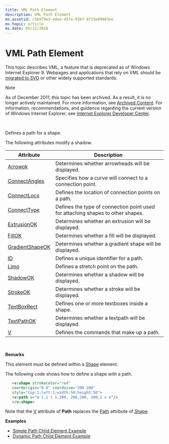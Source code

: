 ```yaml
---
title: VML Path Element
description: VML Path Element
ms.assetid: c5b9f9e3-edee-45fa-9387-8f15e09983ee
ms.topic: article
ms.date: 05/31/2018
---
```


# VML Path Element

This topic describes VML, a feature that is deprecated as of Windows Internet Explorer 9. Webpages and applications that rely on VML should be [migrated to SVG](https://go.microsoft.com/fwlink/p/?LinkID=236964) or other widely supported standards.

> [!Note]  
> As of December 2011, this topic has been archived. As a result, it is no longer actively maintained. For more information, see [Archived Content](https://docs.microsoft.com/previous-versions/windows/internet-explorer/ie-developer/). For information, recommendations, and guidance regarding the current version of Windows Internet Explorer, see [Internet Explorer Developer Center](https://go.microsoft.com/fwlink/p/?linkid=204313).

 

Defines a path for a shape.

The following attributes modify a shadow.



| Attribute                                                        | Description                                                                     |
|------------------------------------------------------------------|---------------------------------------------------------------------------------|
| [Arrowok](msdn-online-vml-arrowok-attribute.md)                 | Determines whether arrowheads will be displayed.                                |
| [ConnectAngles](msdn-online-vml-connectangles-attribute.md)     | Specifies how a curve will connect to a connection point.                       |
| [ConnectLocs](msdn-online-vml-connectlocs-attribute.md)         | Defines the location of connection points on a path.                            |
| [ConnectType](msdn-online-vml-connecttype-attribute.md)         | Defines the type of connection point used for attaching shapes to other shapes. |
| [ExtrusionOK](msdn-online-vml-extrusionok-attribute.md)         | Determines whether an extrusion will be displayed.                              |
| [FillOK](msdn-online-vml-fillok-attribute.md)                   | Determines whether a fill will be displayed.                                    |
| [GradientShapeOK](msdn-online-vml-gradientshapeok-attribute.md) | Determines whether a gradient shape will be displayed.                          |
| [ID](id-attribute--path--vml.md)                                | Defines a unique identifier for a path.                                         |
| [Limo](msdn-online-vml-limo-attribute.md)                       | Defines a stretch point on the path.                                            |
| [ShadowOK](msdn-online-vml-shadowok-attribute.md)               | Determines whether a shadow will be displayed.                                  |
| [StrokeOK](msdn-online-vml-strokeok-attribute.md)               | Determines whether a stroke will be displayed.                                  |
| [TextBoxRect](msdn-online-vml-textboxrect-attribute.md)         | Defines one or more textboxes inside a shape.                                   |
| [TextPathOK](msdn-online-vml-textpathok-attribute.md)           | Determines whether a textpath will be displayed.                                |
| [V](msdn-online-vml-v-attribute.md)                             | Defines the commands that make up a path.                                       |



 

**Remarks**

This element must be defined within a [Shape](shape-element--vml.md) element.

The following code shows how to define a shape with a path.


```HTML
   <v:shape strokecolor="red"
   coordorigin="0 0" coordsize="200 200"
   style="top:1;left:1;width:50;height:50">
   <v:path v="m 1,1 l 1,200, 200,200, 200,1 x e"/>
   </v:shape>
```



Note that the [V](msdn-online-vml-v-attribute.md) attribute of **Path** replaces the [Path](msdn-online-vml-path-attribute.md) attribute of [Shape](shape-element--vml.md).

**Examples**

-   [Simple Path Child Element Example](https://samples.msdn.microsoft.com/workshop/samples/vml/shape/path/t_path.md)
-   [Dynamic Path Child Element Example](https://samples.msdn.microsoft.com/workshop/samples/vml/shape/path/x_path.md)

 

 




